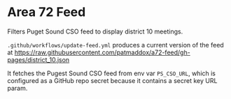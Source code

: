 # Area 72 Feed

Filters Puget Sound CSO feed to display district 10 meetings.

`.github/workflows/update-feed.yml` produces a current version of the feed at https://raw.githubusercontent.com/patmaddox/a72-feed/gh-pages/district_10.json

It fetches the Pugest Sound CSO feed from env var `PS_CSO_URL`, which is configured as a GitHub repo secret because it contains a secret key URL param.
